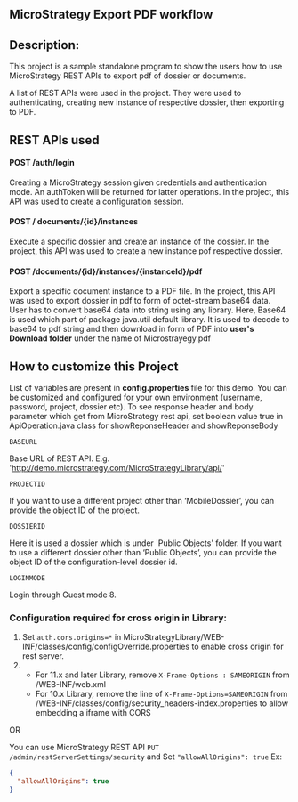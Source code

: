 ## MicroStrategy Export PDF workflow

## Description:
This project is a sample standalone program to show the users how to use MicroStrategy REST APIs to export pdf of dossier or documents. 

A list of REST APIs were used in the project. They were used to authenticating, creating new instance of respective dossier, then exporting to PDF. 

## REST APIs used

#### POST /auth/login 
Creating a MicroStrategy session given credentials and authentication mode. An authToken will be returned for latter operations.
In the project, this API was used to create a configuration session.

#### POST / documents/{id}/instances
Execute a specific dossier and create an instance of the dossier.
In the project, this API was used to create a new instance pof respective dossier.

#### POST /documents/{id}/instances/{instanceId}/pdf
Export a specific document instance to a PDF file.
In the project, this API was used to export dossier in pdf to form of octet-stream,base64 data. User has to convert base64 data into string using any library. Here, Base64 is used which part of package java.util default library.  It is used to decode to base64 to pdf string and then download in form of PDF into **user's Download folder** under the name of Microstrayegy.pdf


## How to customize this Project 
List of variables are present in **config.properties** file for this demo. You can be customized and configured for your own environment (username, password, project, dossier etc).
To see response header and body parameter which get from MicroStrategy rest api, set boolean value true in ApiOperation.java class for showReponseHeader and showReponseBody  

```
BASEURL
```
Base URL of REST API. E.g. 'http://demo.microstrategy.com/MicroStrategyLibrary/api/'

```
PROJECTID
```
If you want to use a different project other than ‘MobileDossier’, you can provide the object ID of the project.
```
DOSSIERID
```
Here it is used a dossier which is under 'Public Objects' folder. If you want to use a different dossier other than ‘Public Objects’, you can provide the object ID of the configuration-level dossier id.
```
LOGINMODE
```
Login through Guest mode 8.



### Configuration required for cross origin in Library:
1. Set `auth.cors.origins=*` in MicroStrategyLibrary/WEB-INF/classes/config/configOverride.properties to enable cross origin for rest server.
2. - For 11.x and later Library, remove `X-Frame-Options : SAMEORIGIN` from <MicroStrategyLibrary-Installation-Directory>/WEB-INF/web.xml 
   - For 10.x Library, remove the line of `X-Frame-Options=SAMEORIGIN` from <MicroStrategyLibrary-Installation-Directory>/WEB-INF/classes/config/security_headers-index.properties to allow embedding a iframe with CORS

OR

You can use MicroStrategy REST API `PUT /admin/restServerSettings/security` and Set `"allowAllOrigins": true`
Ex:

```json
{
  "allowAllOrigins": true
}
```
